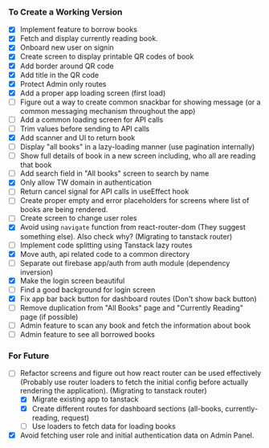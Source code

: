 ### To Create a Working Version

- [x] Implement feature to borrow books
- [x] Fetch and display currently reading book.
- [x] Onboard new user on signin
- [x] Create screen to display printable QR codes of book
- [x] Add border around QR code
- [x] Add title in the QR code
- [x] Protect Admin only routes
- [x] Add a proper app loading screen (first load)
- [ ] Figure out a way to create common snackbar for showing message (or a common messaging mechanism throughout the app)
- [ ] Add a common loading screen for API calls
- [ ] Trim values before sending to API calls
- [x] Add scanner and UI to return book
- [ ] Display "all books" in a lazy-loading manner (use pagination internally)
- [ ] Show full details of book in a new screen including, who all are reading that book
- [ ] Add search field in "All books" screen to search by name
- [x] Only allow TW domain in authentication
- [ ] Return cancel signal for API calls in useEffect hook
- [ ] Create proper empty and error placeholders for screens where list of books are being rendered.
- [ ] Create screen to change user roles
- [x] Avoid using `navigate` function from react-router-dom (They suggest something else). Also check why? (Migrating to tanstack router)
- [ ] Implement code splitting using Tanstack lazy routes
- [x] Move auth, api related code to a common directory
- [ ] Separate out firebase app/auth from auth module (dependency inversion)
- [x] Make the login screen beautiful
- [ ] Find a good background for login screen
- [x] Fix app bar back button for dashboard routes (Don't show back button)
- [ ] Remove duplication from "All Books" page and "Currently Reading" page (if possible)
- [ ] Admin feature to scan any book and fetch the information about book
- [ ] Admin feature to see all borrowed books

### For Future

- [ ] Refactor screens and figure out how react router can be used effectively (Probably use router loaders to fetch the initial config before actually rendering the application). (Migrating to tanstack router)
  - [x] Migrate existing app to tanstack
  - [x] Create different routes for dashboard sections (all-books, currently-reading, request)
  - [ ] Use loaders to fetch data for loading books
- [x] Avoid fetching user role and initial authentication data on Admin Panel.
